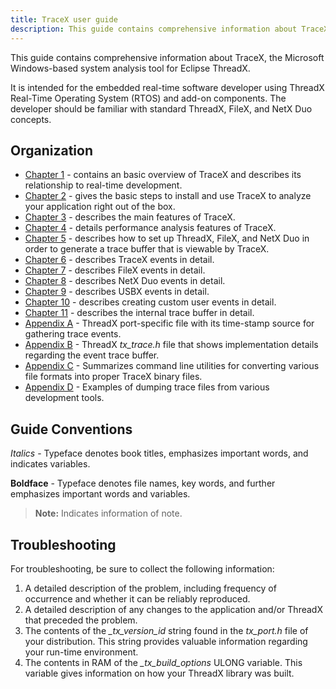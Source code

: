 ```yaml
---
title: TraceX user guide
description: This guide contains comprehensive information about TraceX, the Windows-based system analysis tool from Eclipse Foundation.
---
```



This guide contains comprehensive information about TraceX, the Microsoft Windows-based system analysis tool for Eclipse ThreadX.

It is intended for the embedded real-time software developer using ThreadX Real-Time Operating System (RTOS) and add-on components. The developer should be familiar with standard ThreadX, FileX, and NetX Duo concepts.

## Organization

- [Chapter 1](../chapter1) - contains an basic overview of TraceX and describes its relationship to real-time development.
- [Chapter 2](../chapter2) - gives the basic steps to install and use TraceX to analyze your application right out of the box.
- [Chapter 3](../chapter3) - describes the main features of TraceX.
- [Chapter 4](../chapter4) - details performance analysis features of TraceX.
- [Chapter 5](../chapter5) - describes how to set up ThreadX, FileX, and NetX Duo in order to generate a trace buffer that is viewable by TraceX.
- [Chapter 6](../chapter6) - describes TraceX events in detail.
- [Chapter 7](../chapter7) - describes FileX events in detail.
- [Chapter 8](../chapter8) - describes NetX Duo events in detail.
- [Chapter 9](../chapter9) - describes USBX events in detail.
- [Chapter 10](../chapter10) - describes creating custom user events in detail.
- [Chapter 11](../chapter11) - describes the internal trace buffer in detail.
- [Appendix A](../appendix-a) - ThreadX port-specific file with its time-stamp source for gathering trace events.
- [Appendix B](../appendix-b) - ThreadX *tx_trace.h* file that shows implementation details regarding the event trace buffer.
- [Appendix C](../appendix-c) - Summarizes command line utilities for converting various file formats into proper TraceX binary files.
- [Appendix D](../appendix-d) - Examples of dumping trace files from various development tools.

## Guide Conventions

*Italics* - Typeface denotes book titles, emphasizes important words, and indicates variables.

**Boldface** - Typeface denotes file names, key words, and further emphasizes important words and variables.

> **Note:** Indicates information of note.

## Troubleshooting

For troubleshooting, be sure to collect the following information:

1. A detailed description of the problem, including frequency of occurrence and whether it can be reliably reproduced.
2. A detailed description of any changes to the application and/or ThreadX that preceded the problem.
3. The contents of the *_tx_version_id* string found in the *tx_port.h* file of your distribution. This string provides valuable information regarding your run-time environment.
4. The contents in RAM of the *_tx_build_options* ULONG variable. This variable gives information on how your ThreadX library was built.

